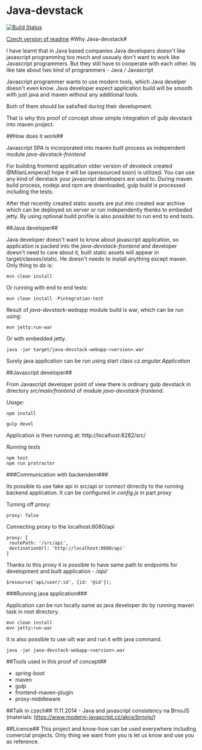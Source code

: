 # Java-devstack #

[![Build Status](https://travis-ci.org/Angular-cz/java-devstack.svg?branch=master)](https://travis-ci.org/Angular-cz/java-devstack)


[Czech version of readme](README_CZ.md)
#Why Java-devstack#

I have learnt that in Java based companies Java developers doesn't like javascript programming too much and ussualy don't want to work like Javascript programmers.
But they still have to cooperate with each other. Its like tale about two kind of programmers - Java / Javascript

Javascript programmer wants to use modern tools, which Java develper doesn't even know.
Java developer expect application build will be smooth with just java and maven without any additional tools.

Both of them should be satisfied during their development.

That is why this proof of concept show simple integration of gulp devstack into maven project.

##How does it work##

Javascript SPA is incorporated into maven built process as independent module *java-devstack-frontend*

For building frontend application older version of devsteck created @MilanLempera(I hope it will be opensourced soon) is utilized. You can use any kind of devstack your javascript developers are used to.
During maven build process, nodejs and npm are downloaded, gulp build is processed including the tests.

After that recently created static assets are put into created war archive which can be deployed on server or run independently thenks to embeded jetty.
By using optional build profile is also possiblet to run end to end tests.

##Java developer##

Java developer doesn't want to know about javascript application, so application is packed into the *java-devstack-frontend* and developer doesn't need to care about it, built static assets will appear in target/classes/static.
He doesn't needo to install anything except maven. Only thing to do is:


```
mvn clean install
```

Or running with end to end tests:


```
mvn clean install -Pintegration-test
```

Result of *java-devstack-webapp* module build is war, which can be run using:

```
mvn jetty:run-war
```

Or with embedded jetty.

```
java -jar target/java-devstack-webapp-<version>.war
```

Surely java application can be run using start class *cz.angular.Application*

##Javascript developer##

From Javascript developer point of view there is ordinary gulp devstack in directory *src/main/frontend* of module *java-devstack-frontend*.

*Usage:*

```
npm install

gulp devel
```
Application is then running at: http://localhost:8282/src/

*Running tests*

```
npm test
npm run protractor
```

###Communication with backendem###

Its possible to use fake api in src/api or connect dirrectly to the running backend application.
It can be configured in *config.js* in part *proxy*

Turning off proxy:

```
proxy: false
```

Connecting proxy to the localhost:8080/api

```
proxy: {
 routePath: '/src/api',
 destinationUrl: 'http://localhost:8080/api'
}
```

Thanks to this proxy it is possible to have same path to endpoints for development and built application - */api/*

```
$resource('api/user/:id', {id: '@id'});
```

###Running java application###

Application can be run locally same as java developer do by running maven task in root directory.



```
mvn clean install
mvn jetty:run-war
```


It is also possible to use uilt war and run it with java command.


```
java -jar java-devstack-webapp-<version>.war
```


##Tools used in this proof of concept##
 - spring-boot
 - maven
 - gulp
 - frontend-maven-plugin
 - proxy-middleware

##Talk in czech##
11.11.2014 - Java and javascript consistency na BrnoJS (materials: https://www.moderni-javascript.cz/akce/brnojs/)

##Licence##
This project and know-how can be used everywhere including comercial projects. Only thing we want from you is let us know and use you as reference.
